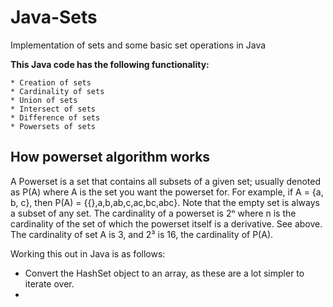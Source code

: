 # Java-Sets
Implementation of sets and some basic set operations in Java

**This Java code has the following functionality:**

    * Creation of sets
    * Cardinality of sets
    * Union of sets
    * Intersect of sets
    * Difference of sets
    * Powersets of sets



## How powerset algorithm works ##
A Powerset is a set that contains all subsets of a given set; usually denoted as P(A) where A is the set you want the powerset for.
For example, if A = {a, b, c}, then P(A) = {{},a,b,ab,c,ac,bc,abc}. Note that the empty set is always a subset of any set.
The cardinality of a powerset is 2ⁿ where n is the cardinality of the set of which the powerset itself is a derivative. See above. The cardinality of set A is 3, and 2³ is 16, the cardinality of P(A). 

Working this out in Java is as follows:
* Convert the HashSet object to an array, as these are a lot simpler to iterate over.
* 
